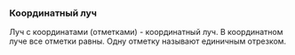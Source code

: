 ### Координатный луч

Луч с координатами (отметками) - координатный луч. В координатном луче все отметки равны. Одну отметку называют единичным отрезком.